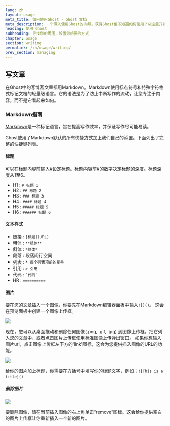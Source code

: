 ```yaml
---
lang: zh
layout: usage
meta_title: 如何使用Ghost - Ghost 文档
meta_description: 一个深入使用Ghost的向导。获得Ghost但不知道如何使用？从这里开始!
heading: 使用 Ghost
subheading: 寻找您的周围，设置您想要的方式
chapter: usage
section: writing
permalink: /zh/usage/writing/
prev_section: managing
---
```


##  写文章<a id="writing"></a>

在Ghost中的写博客文章都用Markdown。Markdown使用标点符号和特殊字符格式标记文档的轻量级语言。它的语法是为了防止中断写作的流动，让您专注于内容，而不是它看起来如何。


###  Markdown指南<a id="markdown"></a>

[Markdown](http://daringfireball.net/projects/markdown/)是一种标记语言，旨在提高写作效率，并保证写作尽可能易读。

Ghost使用了Markdown默认的所有快捷方式加上我们自己的添置。下面列出了完整的快捷键列表。

####  标题

可以在标题内容前输入#设定标题。标题内容前#的数字决定标题的深度。标题深度从1至6。

*   H1 : `# 标题 1`
*   H2 : `## 标题 2`
*   H3 : `### 标题 3`
*   H4 : `#### 标题 4`
*   H5 : `##### 标题 5`
*   H6 : `###### 标题 6`

####  文本样式

*   链接 : `[标题](URL)`
*   粗体 : `**粗体**`
*   斜体 : `*斜体*`
*   段落 : 段落间行空间
*   列表 : `* 每个列表项前的星号`
*   引用 : `> 引用`
*   代码 : `` `代码` ``
*   HR : `==========`

####  图片

要在您的文章插入一个图像，你要先在Markdown编辑器面板中输入`![]()`。
这会在预览面板中创建一个图像上传框。

![](https://s3-eu-west-1.amazonaws.com/ghost-website-cdn/Screen%20Shot%202013-10-14%20at%2012.45.08.png)

现在，您可以从桌面拖动和删除任何图像(.png, .gif, .jpg) 到图像上传框，把它列入您的文章中，或者点击图片上传框使用标准图像上传弹出窗口。 
如果你想输入图片url，点击图像上传框左下方的'link'图标，这会为您提供插入图像的URL的功能。

![](https://s3-eu-west-1.amazonaws.com/ghost-website-cdn/Screen%20Shot%202013-10-14%20at%2012.34.21.png)

给你的图片加上标题，你需要在方括号中填写你的标题文字，例如；`![This is a title]()`. 

##### 删除图片

![](https://s3-eu-west-1.amazonaws.com/ghost-website-cdn/Screen%20Shot%202013-10-14%20at%2012.56.44.png)

要删除图像，请在当前插入图像的右上角单击“remove”图标。这会给你提供空白的图片上传框让你重新插入一个新的图片。